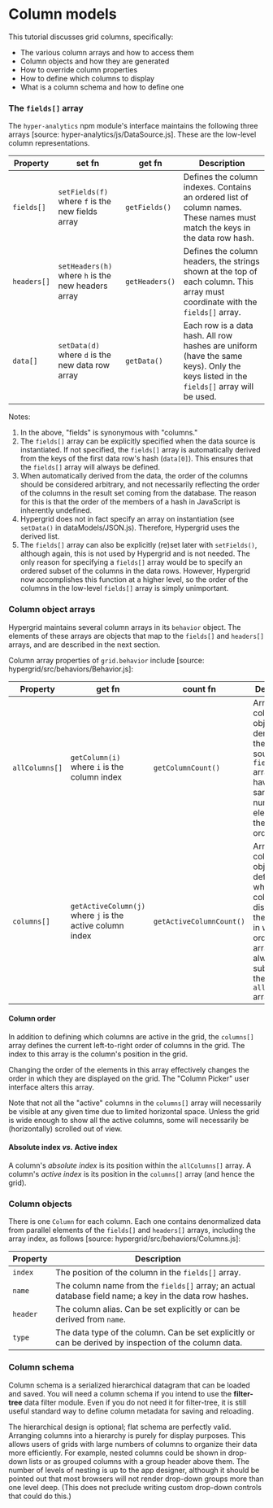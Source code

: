 # Column models

This tutorial discusses grid columns, specifically:
* The various column arrays and how to access them
* Column objects and how they are generated
* How to override column properties
* How to define which columns to display
* What is a column schema and how to define one
  
### The `fields[]` array

The `hyper-analytics` npm module's interface maintains the following three arrays [source: hyper-analytics/js/DataSource.js]. These are the low-level column representations.
 
Property | set fn | get fn | Description
-------- | ------ | ------ | -----------
`fields[]` | `setFields(f)` <br> where `f` is the new fields array | `getFields()` | Defines the column indexes. Contains an ordered list of column names. These names must match the keys in the data row hash.
`headers[]` | `setHeaders(h)` <br> where `h` is the new headers array | `getHeaders()` | Defines the column headers, the strings shown at the top of each column. This array must coordinate with the `fields[]` array.
`data[]` | `setData(d)` <br> where `d` is the new data row array | `getData()` | Each row is a data hash. All row hashes are uniform (have the same keys). Only the keys listed in the `fields[]` array will be used.

Notes:
1. In the above, "fields" is synonymous with "columns."
2. The `fields[]` array can be explicitly specified when the data source is instantiated. If not specified, the `fields[]` array is automatically derived from the keys of the first data row's hash (`data[0]`). This ensures that the `fields[]` array will always be defined.
3. When automatically derived from the data, the order of the columns should be considered arbitrary, and not necessarily reflecting the order of the columns in the result set coming from the database. The reason for this is that the order of the members of a hash in JavaScript is inherently undefined.
4. Hypergrid does not in fact specify an array on instantiation (see `setData()` in dataModels/JSON.js). Therefore, Hypergrid uses the derived list.
5. The `fields[]` array can also be explicitly (re)set later with `setFields()`, although again, this is not used by Hypergrid and is not needed. The only reason for specifying a `fields[]` array would be to specify an ordered subset of the columns in the data rows. However, Hypergrid now accomplishes this function at a higher level, so the order of the columns in the low-level `fields[]` array is simply unimportant.

### Column object arrays

Hypergrid maintains several column arrays in its `behavior` object. The elements of these arrays are objects that map to the `fields[]` and `headers[]` arrays, and are described in the next section.

Column array properties of `grid.behavior` include [source: hypergrid/src/behaviors/Behavior.js]:

Property | get fn | count fn | Description
-------- | ------ | -------- | -----------
`allColumns[]` | `getColumn(i)` <br> where `i` is the column index | `getColumnCount()` | Array of column objects derived from the data source's `fields[]` array, thus having the same number of elements in the same order.
`columns[]` | `getActiveColumn(j)` <br> where `j` is the active column index | `getActiveColumnCount()` | Array of column objects defining which columns to display on the grid and in what order. This array will always be a subset of the `allColumns[]` array.

#### Column order

In addition to defining which columns are active in the grid, the `columns[]` array defines the current left-to-right order of columns in the grid. The index to this array is the column's position in the grid.

Changing the order of the elements in this array effectively changes the order in which they are displayed on the grid. The "Column Picker" user interface alters this array.

Note that not all the "active" columns in the `columns[]` array will necessarily be visible at any given time due to limited horizontal space. Unless the grid is wide enough to show all the active columns, some will necessarily be (horizontally) scrolled out of view.

#### Absolute index _vs._ Active index

A column's _absolute index_ is its position within the `allColumns[]` array.
A column's _active index_ is its position in the `columns[]` array (and hence the grid).

### Column objects

There is one `Column` for each column. Each one contains denormalized data from parallel elements of the `fields[]` and `headers[]` arrays, including the array index, as follows [source: hypergrid/src/behaviors/Columns.js]:

Property | Description
-------- | -----------
`index` | The position of the column in the `fields[]` array.
`name` | The column name from the `fields[]` array; an actual database field name; a key in the data row hashes.
`header` | The column alias. Can be set explicitly or can be derived from `name`.
`type` | The data type of the column. Can be set explicitly or can be derived by inspection of the column data.

### Column schema

Column schema is a serialized hierarchical datagram that can be loaded and saved. You will need a column schema if you intend to use the **filter-tree** data filter module. Even if you do not need it for filter-tree, it is still useful standard way to define column metadata for saving and reloading.
 
The hierarchical design is optional; flat schema are perfectly valid. Arranging columns into a hierarchy is purely for display purposes. This allows users of grids with large numbers of columns to organize their data more efficiently. For example, nested columns could be shown in drop-down lists or as grouped columns with a group header above them. The number of levels of nesting is up to the app designer, although it should be pointed out that most browsers will not render drop-down groups more than one level deep. (This does not preclude writing custom drop-down controls that could do this.)

